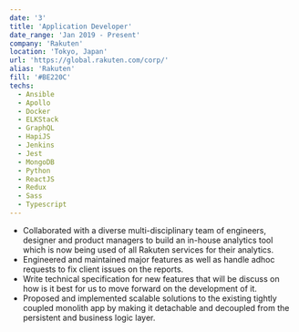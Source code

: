 ```yaml
---
date: '3'
title: 'Application Developer'
date_range: 'Jan 2019 - Present'
company: 'Rakuten'
location: 'Tokyo, Japan'
url: 'https://global.rakuten.com/corp/'
alias: 'Rakuten'
fill: '#BE220C'
techs:
  - Ansible
  - Apollo
  - Docker
  - ELKStack
  - GraphQL
  - HapiJS
  - Jenkins
  - Jest
  - MongoDB
  - Python
  - ReactJS
  - Redux
  - Sass
  - Typescript
---
```


- Collaborated with a diverse multi-disciplinary team of engineers, designer and product managers to
  build an in-house analytics tool which is now being used of all Rakuten services for their
  analytics.
- Engineered and maintained major features as well as handle adhoc requests to fix client issues on
  the reports.
- Write technical specification for new features that will be discuss on how is it best for us to
  move forward on the development of it.
- Proposed and implemented scalable solutions to the existing tightly coupled monolith app by making
  it detachable and decoupled from the persistent and business logic layer.

